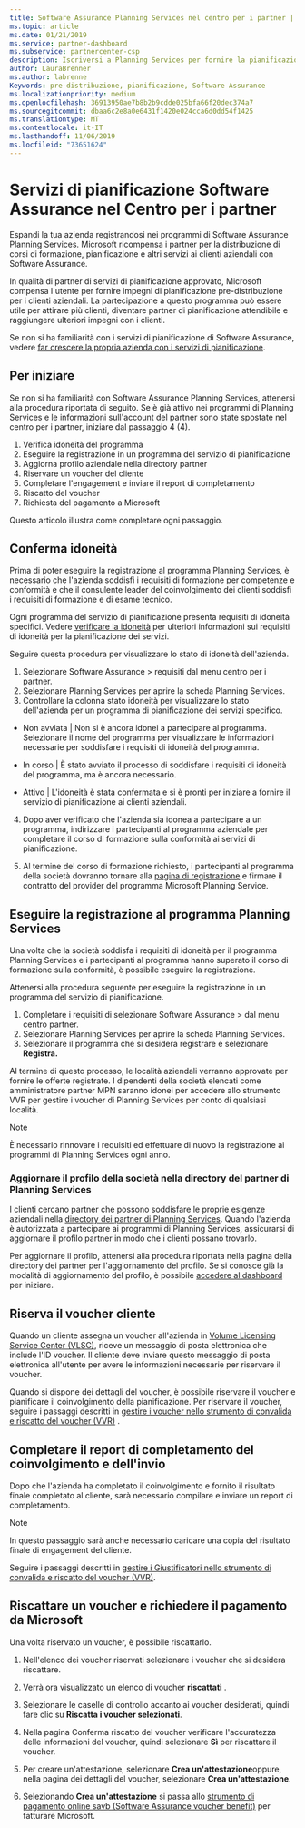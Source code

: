 ```yaml
---
title: Software Assurance Planning Services nel centro per i partner | Centro per i partner
ms.topic: article
ms.date: 01/21/2019
ms.service: partner-dashboard
ms.subservice: partnercenter-csp
description: Iscriversi a Planning Services per fornire la pianificazione pre-distribuzione per i clienti aziendali
author: LauraBrenner
ms.author: labrenne
Keywords: pre-distribuzione, pianificazione, Software Assurance
ms.localizationpriority: medium
ms.openlocfilehash: 36913950ae7b8b2b9cdde025bfa66f20dec374a7
ms.sourcegitcommit: dbaa6c2e8a0e6431f1420e024cca6d0dd54f1425
ms.translationtype: MT
ms.contentlocale: it-IT
ms.lasthandoff: 11/06/2019
ms.locfileid: "73651624"
---
```

# <a name="software-assurance-planning-services-in-partner-center"></a>Servizi di pianificazione Software Assurance nel Centro per i partner

Espandi la tua azienda registrandosi nei programmi di Software Assurance Planning Services. Microsoft ricompensa i partner per la distribuzione di corsi di formazione, pianificazione e altri servizi ai clienti aziendali con Software Assurance.

In qualità di partner di servizi di pianificazione approvato, Microsoft compensa l'utente per fornire impegni di pianificazione pre-distribuzione per i clienti aziendali. La partecipazione a questo programma può essere utile per attirare più clienti, diventare partner di pianificazione attendibile e raggiungere ulteriori impegni con i clienti.

Se non si ha familiarità con i servizi di pianificazione di Software Assurance, vedere [far crescere la propria azienda con i servizi di pianificazione](https://planningservices.partners.extranet.microsoft.com/en/Pages/default.aspx).


## <a name="get-started"></a>Per iniziare

Se non si ha familiarità con Software Assurance Planning Services, attenersi alla procedura riportata di seguito. Se è già attivo nei programmi di Planning Services e le informazioni sull'account del partner sono state spostate nel centro per i partner, iniziare dal passaggio 4 (4). 

1. Verifica idoneità del programma 
2. Eseguire la registrazione in un programma del servizio di pianificazione
3. Aggiorna profilo aziendale nella directory partner
4. Riservare un voucher del cliente 
5. Completare l'engagement e inviare il report di completamento
6. Riscatto del voucher 
7. Richiesta del pagamento a Microsoft

Questo articolo illustra come completare ogni passaggio.

## <a name="confirm-eligibility"></a>Conferma idoneità

Prima di poter eseguire la registrazione al programma Planning Services, è necessario che l'azienda soddisfi i requisiti di formazione per competenze e conformità e che il consulente leader del coinvolgimento dei clienti soddisfi i requisiti di formazione e di esame tecnico. 

Ogni programma del servizio di pianificazione presenta requisiti di idoneità specifici. Vedere [verificare la idoneità](https://planningservices.partners.extranet.microsoft.com/en/Pages/partnereligibilityrequirements.aspx) per ulteriori informazioni sui requisiti di idoneità per la pianificazione dei servizi.

Seguire questa procedura per visualizzare lo stato di idoneità dell'azienda.

1. Selezionare Software Assurance > requisiti dal menu centro per i partner. 
2. Selezionare Planning Services per aprire la scheda Planning Services.
3. Controllare la colonna stato idoneità per visualizzare lo stato dell'azienda per un programma di pianificazione dei servizi specifico. 

- Non avviata | Non si è ancora idonei a partecipare al programma. Selezionare il nome del programma per visualizzare le informazioni necessarie per soddisfare i requisiti di idoneità del programma.

- In corso | È stato avviato il processo di soddisfare i requisiti di idoneità del programma, ma è ancora necessario.

- Attivo | L'idoneità è stata confermata e si è pronti per iniziare a fornire il servizio di pianificazione ai clienti aziendali. 

4. Dopo aver verificato che l'azienda sia idonea a partecipare a un programma, indirizzare i partecipanti al programma aziendale per completare il corso di formazione sulla conformità ai servizi di pianificazione. 

5. Al termine del corso di formazione richiesto, i partecipanti al programma della società dovranno tornare alla [pagina di registrazione](https://planningservices.partners.extranet.microsoft.com/en/Pages/GetRegistered.aspx) e firmare il contratto del provider del programma Microsoft Planning Service. 

## <a name="enroll-in-the-planning-services-program"></a>Eseguire la registrazione al programma Planning Services

Una volta che la società soddisfa i requisiti di idoneità per il programma Planning Services e i partecipanti al programma hanno superato il corso di formazione sulla conformità, è possibile eseguire la registrazione. 

Attenersi alla procedura seguente per eseguire la registrazione in un programma del servizio di pianificazione.

1. Completare i requisiti di selezionare Software Assurance > dal menu centro partner. 
2. Selezionare Planning Services per aprire la scheda Planning Services.
3. Selezionare il programma che si desidera registrare e selezionare **Registra.**

Al termine di questo processo, le località aziendali verranno approvate per fornire le offerte registrate. I dipendenti della società elencati come amministratore partner MPN saranno idonei per accedere allo strumento VVR per gestire i voucher di Planning Services per conto di qualsiasi località.
>[!Note]
> È necessario rinnovare i requisiti ed effettuare di nuovo la registrazione ai programmi di Planning Services ogni anno.

### <a name="update-your-companys-profile-in-the-planning-services-partner-directory"></a>Aggiornare il profilo della società nella directory del partner di Planning Services 

I clienti cercano partner che possono soddisfare le proprie esigenze aziendali nella [directory dei partner di Planning Services](https://directory.partners.extranet.microsoft.com/psbproviders/). Quando l'azienda è autorizzata a partecipare ai programmi di Planning Services, assicurarsi di aggiornare il profilo partner in modo che i clienti possano trovarlo. 

Per aggiornare il profilo, attenersi alla procedura riportata nella pagina della directory dei partner per l'aggiornamento del profilo. Se si conosce già la modalità di aggiornamento del profilo, è possibile [accedere al dashboard](https://planningservices.partners.extranet.microsoft.com/en/Pages/dashboard.aspx) per iniziare.  

## <a name="reserve-customer-voucher"></a>Riserva il voucher cliente

Quando un cliente assegna un voucher all'azienda in [Volume Licensing Service Center (VLSC)](https://www.microsoft.com/Licensing/servicecenter/default.aspx), riceve un messaggio di posta elettronica che include l'ID voucher. Il cliente deve inviare questo messaggio di posta elettronica all'utente per avere le informazioni necessarie per riservare il voucher. 

Quando si dispone dei dettagli del voucher, è possibile riservare il voucher e pianificare il coinvolgimento della pianificazione. Per riservare il voucher, seguire i passaggi descritti in [gestire i voucher nello strumento di convalida e riscatto del voucher (VVR)](voucher-validation-tool.md) .  

## <a name="complete-the-engagement-and-submit-completion-report"></a>Completare il report di completamento del coinvolgimento e dell'invio

Dopo che l'azienda ha completato il coinvolgimento e fornito il risultato finale completato al cliente, sarà necessario compilare e inviare un report di completamento.

>[!NOTE]
> In questo passaggio sarà anche necessario caricare una copia del risultato finale di engagement del cliente. 


Seguire i passaggi descritti in [gestire i Giustificatori nello strumento di convalida e riscatto del voucher (VVR)](voucher-validation-tool.md).

## <a name="redeem-a-voucher-and-request-payment-from-microsoft"></a>Riscattare un voucher e richiedere il pagamento da Microsoft

Una volta riservato un voucher, è possibile riscattarlo. 

1. Nell'elenco dei voucher riservati selezionare i voucher che si desidera riscattare. 
2. Verrà ora visualizzato un elenco di voucher **riscattati** .
3. Selezionare le caselle di controllo accanto ai voucher desiderati, quindi fare clic su **Riscatta i voucher selezionati**.
4. Nella pagina Conferma riscatto del voucher verificare l'accuratezza delle informazioni del voucher, quindi selezionare **Sì** per riscattare il voucher.

5. Per creare un'attestazione, selezionare **Crea un'attestazione**oppure, nella pagina dei dettagli del voucher, selezionare **Crea un'attestazione**.

6. Selezionando **Crea un'attestazione** si passa allo [strumento di pagamento online savb (Software Assurance voucher benefit)](https://planningservices.partners.extranet.microsoft.com/en/Pages/getpaid.aspx) per fatturare Microsoft.



